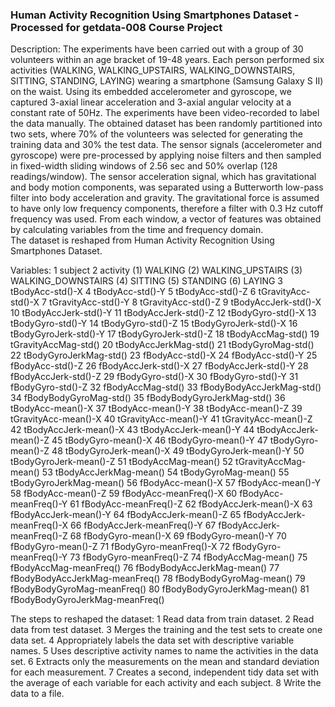 ### Human Activity Recognition Using Smartphones Dataset - Processed for getdata-008 Course Project

Description:
The experiments have been carried out with a group of 30 volunteers within an age bracket of 19-48 years. Each person performed six activities (WALKING, WALKING_UPSTAIRS, WALKING_DOWNSTAIRS, SITTING, STANDING, LAYING) wearing a smartphone (Samsung Galaxy S II) on the waist. Using its embedded accelerometer and gyroscope, we captured 3-axial linear acceleration and 3-axial angular velocity at a constant rate of 50Hz. The experiments have been video-recorded to label the data manually. The obtained dataset has been randomly partitioned into two sets, where 70% of the volunteers was selected for generating the training data and 30% the test data. 
The sensor signals (accelerometer and gyroscope) were pre-processed by applying noise filters and then sampled in fixed-width sliding windows of 2.56 sec and 50% overlap (128 readings/window). The sensor acceleration signal, which has gravitational and body motion components, was separated using a Butterworth low-pass filter into body acceleration and gravity. The gravitational force is assumed to have only low frequency components, therefore a filter with 0.3 Hz cutoff frequency was used. From each window, a vector of features was obtained by calculating variables from the time and frequency domain.  
The dataset is reshaped from Human Activity Recognition Using Smartphones Dataset.

Variables:
1 subject
2 activity
	(1) WALKING
	(2) WALKING_UPSTAIRS
	(3) WALKING_DOWNSTAIRS
	(4) SITTING
	(5) STANDING
	(6) LAYING
3 tBodyAcc-std()-X
4 tBodyAcc-std()-Y
5 tBodyAcc-std()-Z
6 tGravityAcc-std()-X
7 tGravityAcc-std()-Y
8 tGravityAcc-std()-Z
9 tBodyAccJerk-std()-X
10 tBodyAccJerk-std()-Y
11 tBodyAccJerk-std()-Z
12 tBodyGyro-std()-X
13 tBodyGyro-std()-Y
14 tBodyGyro-std()-Z
15 tBodyGyroJerk-std()-X
16 tBodyGyroJerk-std()-Y
17 tBodyGyroJerk-std()-Z
18 tBodyAccMag-std()
19 tGravityAccMag-std()
20 tBodyAccJerkMag-std()
21 tBodyGyroMag-std()
22 tBodyGyroJerkMag-std()
23 fBodyAcc-std()-X
24 fBodyAcc-std()-Y
25 fBodyAcc-std()-Z
26 fBodyAccJerk-std()-X
27 fBodyAccJerk-std()-Y
28 fBodyAccJerk-std()-Z
29 fBodyGyro-std()-X
30 fBodyGyro-std()-Y
31 fBodyGyro-std()-Z
32 fBodyAccMag-std()
33 fBodyBodyAccJerkMag-std()
34 fBodyBodyGyroMag-std()
35 fBodyBodyGyroJerkMag-std()
36 tBodyAcc-mean()-X
37 tBodyAcc-mean()-Y
38 tBodyAcc-mean()-Z
39 tGravityAcc-mean()-X
40 tGravityAcc-mean()-Y
41 tGravityAcc-mean()-Z
42 tBodyAccJerk-mean()-X
43 tBodyAccJerk-mean()-Y
44 tBodyAccJerk-mean()-Z
45 tBodyGyro-mean()-X
46 tBodyGyro-mean()-Y
47 tBodyGyro-mean()-Z
48 tBodyGyroJerk-mean()-X
49 tBodyGyroJerk-mean()-Y
50 tBodyGyroJerk-mean()-Z
51 tBodyAccMag-mean()
52 tGravityAccMag-mean()
53 tBodyAccJerkMag-mean()
54 tBodyGyroMag-mean()
55 tBodyGyroJerkMag-mean()
56 fBodyAcc-mean()-X
57 fBodyAcc-mean()-Y
58 fBodyAcc-mean()-Z
59 fBodyAcc-meanFreq()-X
60 fBodyAcc-meanFreq()-Y
61 fBodyAcc-meanFreq()-Z
62 fBodyAccJerk-mean()-X
63 fBodyAccJerk-mean()-Y
64 fBodyAccJerk-mean()-Z
65 fBodyAccJerk-meanFreq()-X
66 fBodyAccJerk-meanFreq()-Y
67 fBodyAccJerk-meanFreq()-Z
68 fBodyGyro-mean()-X
69 fBodyGyro-mean()-Y
70 fBodyGyro-mean()-Z
71 fBodyGyro-meanFreq()-X
72 fBodyGyro-meanFreq()-Y
73 fBodyGyro-meanFreq()-Z
74 fBodyAccMag-mean()
75 fBodyAccMag-meanFreq()
76 fBodyBodyAccJerkMag-mean()
77 fBodyBodyAccJerkMag-meanFreq()
78 fBodyBodyGyroMag-mean()
79 fBodyBodyGyroMag-meanFreq()
80 fBodyBodyGyroJerkMag-mean()
81 fBodyBodyGyroJerkMag-meanFreq()

The steps to reshaped the dataset:
1 Read data from train dataset.
2 Read data from test dataset.
3 Merges the training and the test sets to create one data set.
4 Appropriately labels the data set with descriptive variable names.
5 Uses descriptive activity names to name the activities in the data set.
6 Extracts only the measurements on the mean and standard deviation for each measurement. 
7 Creates a second, independent tidy data set with the average of each variable for each activity and each subject.
8 Write the data to a file.